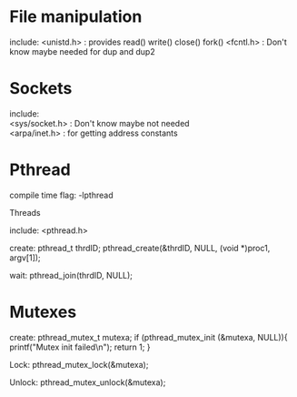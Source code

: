 # File manipulation

include:
  <unistd.h> : provides read() write() close() fork() 
  <fcntl.h> : Don't know maybe needed for dup and dup2
# Sockets

include:  
  <sys/socket.h> : Don't know maybe not needed  
  <arpa/inet.h> : for getting address constants  

# Pthread

compile time flag:
  -lpthread

Threads

include:
   <pthread.h>

create:
 pthread_t thrdID;
 pthread_create(&thrdID, NULL, (void *)proc1, argv[1]);

wait:
 pthread_join(thrdID, NULL);

# Mutexes

create:
  pthread_mutex_t mutexa;
  if (pthread_mutex_init (&mutexa, NULL)){
      printf("Mutex init failed\n");
      return 1;
  }
  
Lock:
   pthread_mutex_lock(&mutexa);

Unlock:
  pthread_mutex_unlock(&mutexa);